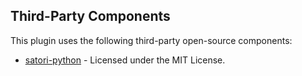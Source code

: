 ## Third-Party Components

This plugin uses the following third-party open-source components:

- [satori-python](https://github.com/RF-Tar-Railt/satori-python) - Licensed under the MIT License.